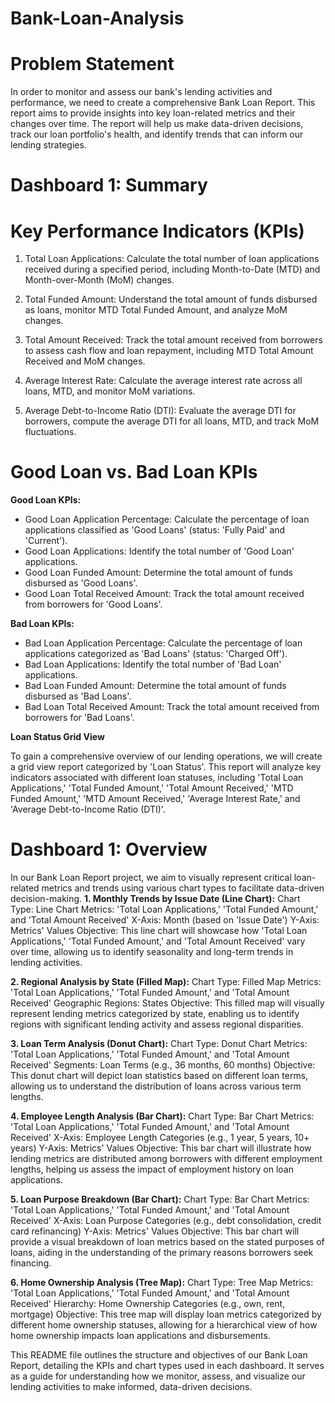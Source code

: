 # Bank-Loan-Analysis

# Problem Statement
In order to monitor and assess our bank's lending activities and performance, we need to create a comprehensive Bank Loan Report. This report aims to provide insights into key loan-related metrics and their changes over time. The report will help us make data-driven decisions, track our loan portfolio's health, and identify trends that can inform our lending strategies.

# Dashboard 1: Summary
# Key Performance Indicators (KPIs)
1. Total Loan Applications: Calculate the total number of loan applications received during a specified period, including 
 Month-to-Date (MTD) and Month-over-Month (MoM) changes.
 
2. Total Funded Amount: Understand the total amount of funds disbursed as loans, monitor MTD Total Funded Amount, and 
 analyze MoM changes.
 
3. Total Amount Received: Track the total amount received from borrowers to assess cash flow and loan repayment, 
 including MTD Total Amount Received and MoM changes.
 
4. Average Interest Rate: Calculate the average interest rate across all loans, MTD, and monitor MoM variations.

5. Average Debt-to-Income Ratio (DTI): Evaluate the average DTI for borrowers, compute the average DTI for all loans, MTD, 
  and track MoM fluctuations.
# Good Loan vs. Bad Loan KPIs
**Good Loan KPIs:**
- Good Loan Application Percentage: Calculate the percentage of loan applications classified as 'Good Loans' (status: 'Fully Paid' and 'Current').
- Good Loan Applications: Identify the total number of 'Good Loan' applications.
- Good Loan Funded Amount: Determine the total amount of funds disbursed as 'Good Loans'.
- Good Loan Total Received Amount: Track the total amount received from borrowers for 'Good Loans'.
  
**Bad Loan KPIs:**
- Bad Loan Application Percentage: Calculate the percentage of loan applications categorized as 'Bad Loans' (status: 'Charged Off').
- Bad Loan Applications: Identify the total number of 'Bad Loan' applications.
- Bad Loan Funded Amount: Determine the total amount of funds disbursed as 'Bad Loans'.
- Bad Loan Total Received Amount: Track the total amount received from borrowers for 'Bad Loans'.

**Loan Status Grid View**

To gain a comprehensive overview of our lending operations, we will create a grid view report categorized by 'Loan Status'. This report will analyze key indicators associated with different loan statuses, including 'Total Loan Applications,' 'Total Funded Amount,' 'Total Amount Received,' 'MTD Funded Amount,' 'MTD Amount Received,' 'Average Interest Rate,' and 'Average Debt-to-Income Ratio (DTI)'.
# Dashboard 1: Overview
In our Bank Loan Report project, we aim to visually represent critical loan-related metrics and trends using various chart types to facilitate data-driven decision-making.
**1. Monthly Trends by Issue Date (Line Chart):**
Chart Type: Line Chart
Metrics: 'Total Loan Applications,' 'Total Funded Amount,' and 'Total Amount Received'
X-Axis: Month (based on 'Issue Date')
Y-Axis: Metrics' Values
Objective: This line chart will showcase how 'Total Loan Applications,' 'Total Funded Amount,' and 'Total Amount Received' vary over time, allowing us to identify seasonality and long-term trends in lending activities.

**2. Regional Analysis by State (Filled Map):**
Chart Type: Filled Map
Metrics: 'Total Loan Applications,' 'Total Funded Amount,' and 'Total Amount Received'
Geographic Regions: States
Objective: This filled map will visually represent lending metrics categorized by state, enabling us to identify regions with significant lending activity and assess regional disparities.

**3. Loan Term Analysis (Donut Chart):**
Chart Type: Donut Chart
Metrics: 'Total Loan Applications,' 'Total Funded Amount,' and 'Total Amount Received'
Segments: Loan Terms (e.g., 36 months, 60 months)
Objective: This donut chart will depict loan statistics based on different loan terms, allowing us to understand the distribution of loans across various term lengths.

**4. Employee Length Analysis (Bar Chart):**
Chart Type: Bar Chart
Metrics: 'Total Loan Applications,' 'Total Funded Amount,' and 'Total Amount Received'
X-Axis: Employee Length Categories (e.g., 1 year, 5 years, 10+ years)
Y-Axis: Metrics' Values
Objective: This bar chart will illustrate how lending metrics are distributed among borrowers with different employment lengths, helping us assess the impact of employment history on loan applications.

**5. Loan Purpose Breakdown (Bar Chart):**
Chart Type: Bar Chart
Metrics: 'Total Loan Applications,' 'Total Funded Amount,' and 'Total Amount Received'
X-Axis: Loan Purpose Categories (e.g., debt consolidation, credit card refinancing)
Y-Axis: Metrics' Values
Objective: This bar chart will provide a visual breakdown of loan metrics based on the stated purposes of loans, aiding in the understanding of the primary reasons borrowers seek financing.

**6. Home Ownership Analysis (Tree Map):**
Chart Type: Tree Map
Metrics: 'Total Loan Applications,' 'Total Funded Amount,' and 'Total Amount Received'
Hierarchy: Home Ownership Categories (e.g., own, rent, mortgage)
Objective: This tree map will display loan metrics categorized by different home ownership statuses, allowing for a hierarchical view of how home ownership impacts loan applications and disbursements.


This README file outlines the structure and objectives of our Bank Loan Report, detailing the KPIs and chart types used in each dashboard. It serves as a guide for understanding how we monitor, assess, and visualize our lending activities to make informed, data-driven decisions.
